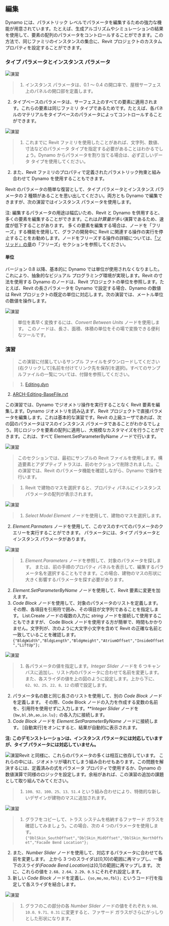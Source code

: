 

## 編集

Dynamo には、パラメトリック レベルでパラメータを編集するための強力な機能が用意されています。たとえば、生成アルゴリズムやシミュレーションの結果を使用して、要素の配列のパラメータをコントロールすることができます。この方法で、同じファミリのインスタンスの集合に、Revit プロジェクトのカスタム プロパティを設定することができます。

### タイプ パラメータとインスタンス パラメータ

![演習](images/8-5/Exercise/32.png)

> 1. インスタンス パラメータは、0.1 ～ 0.4 の開口率で、屋根サーフェス上のパネルの開口部を定義します。
2. タイプベースのパラメータは、サーフェス上のすべての要素に適用されます。これらの要素は同じファミリ タイプであるためです。たとえば、各パネルのマテリアルをタイプベースのパラメータによってコントロールすることができます。

![演習](images/8-3/params.png)

> 1. これまでに Revit ファミリを使用したことがあれば、文字列、数値、寸法などのパラメータ タイプを指定する必要があることはわかるでしょう。Dynamo からパラメータを割り当てる場合は、必ず正しいデータ タイプを使用してください。
2. また、Revit ファミリのプロパティで定義されたパラメトリック拘束と組み合わせて Dynamo を使用することもできます。

Revit のパラメータの簡単な復習として、タイプ パラメータとインスタンス パラメータの 2 種類があることを思い出してください。両方とも Dynamo で編集できますが、次の演習ではインスタンス パラメータを使用します。

注: 編集するパラメータの用途は幅広いため、Revit と Dynamo を併用すると、多くの要素を編集することができます。これは*計算量が多い*演算であるため、速度が低下することがあります。 多くの要素を編集する場合は、ノードを「フリーズ」する機能を使用して、グラフの開発中に Revit に関連する操作の実行を停止することをお勧めします。ノードをフリーズする操作の詳細については、[「ソリッド」の章](../05_Geometry-for-Computational-Design/5-6_solids.md#freezing)の「フリーズ」セクションを参照してください。

#### 単位

バージョン 0.8 以降、基本的に Dynamo では単位が使用されなくなりました。これにより、抽象的なビジュアル プログラミング環境が実現します。Revit の寸法を使用する Dynamo のノードは、Revit プロジェクトの単位を参照します。たとえば、Revit の長さパラメータを Dynamo で設定する場合、Dynamo の数値は Revit プロジェクトの既定の単位に対応します。次の演習では、メートル単位の数値を操作します。

![演習](images/8-3/units.png)

> 単位を素早く変換するには、*Convert Between Units* ノードを使用します。 このノードは、長さ、面積、体積の単位をその場で変換できる便利なツールです。

### 演習

> この演習に付属しているサンプル ファイルをダウンロードしてください(右クリックして[名前を付けてリンク先を保存]を選択)。すべてのサンプルファイルの一覧については、付録を参照してください。

> 1. [Editing.dyn](datasets/8-3/Editing.dyn)
2. [ARCH-Editing-BaseFile.rvt](datasets/8-3/ARCH-Editing-BaseFile.rvt)

この演習では、Dynamo でジオメトリ操作を実行することなく Revit 要素を編集します。Dynamo ジオメトリを読み込まず、Revit プロジェクトで直接パラメータを編集します。これは基本的な演習です。Revit の上級ユーザであれば、次の図のパラメータはマスのインスタンス パラメータであることがわかるでしょう。同じロジックを要素の配列に適用し、大規模なカスタマイズを行うことができます。これは、すべて Element.SetParameterByName ノードで行います。

![演習](images/8-3/Exercise/04.png)

> このセクションでは、最初にサンプルの Revit ファイルを使用します。構造要素とアダプティブ トラスは、前のセクションで削除されました。この演習では、Revit のパラメータ機能を確認しながら、Dynamo で操作を行います。

> 1. Revit で建物のマスを選択すると、プロパティ パネルにインスタンス パラメータの配列が表示されます。

![演習](images/8-3/Exercise/03.png)

> 1. *Select Model Element* ノードを使用して、建物のマスを選択します。
2. *Element.Parmaters* ノードを使用して、このマスのすべてのパラメータのクエリーを実行することができます。 パラメータには、タイプ パラメータとインスタンス パラメータがあります。

![演習](images/8-3/Exercise/32.png)

> 1. *Element.Parameters* ノードを参照して、対象のパラメータを探します。 または、前の手順のプロパティ パネルを表示して、編集するパラメータ名を選択することもできます。この場合、建物のマスの形状に大きく影響するパラメータを探す必要があります。
2. *Element.SetParameterByName* ノードを使用して、Revit 要素に変更を加えます。
3. *Code Block* ノードを使用して、対象のパラメータのリストを定義します。その際、各項目を引用符で囲み、その項目が文字列であることを指定します。 List.Create ノードの複数の入力に *string* ノードを接続して使用することもできますが、 Code Block ノードを使用する方が簡単で、時間もかかりません。文字列が、次のように大文字小文字を含めて Revit の正確な名前と一致していることを確認します。```{"BldgWidth","BldgLength","BldgHeight","AtriumOffset","InsideOffset","LiftUp"};```

![演習](images/8-3/Exercise/31.png)

> 1. 各パラメータの値を指定します。*Integer Slider* ノードを 6 つキャンバスに追加し、リスト内のパラメータに合わせて名前を変更します。 また、各スライダの値を上の図のように設定します。上から下に、```62、92、25、22、8、12``` の順で設定します。
2. パラメータ名の数と同じ長さのリストを使用して、別の *Code Block* ノードを定義します。 その際、Code Block ノードの入力を作成する変数の名前を、引用符を使用せずに入力します。***Integer Slider* ノードを ```{bw,bl,bh,ao,io.lu};``` の各入力に接続します。
3. *Code Block* ノードを *Element.SetParameterByName* ノードに接続します。 [自動実行]をオンにすると、結果が自動的に表示されます。

**注: このデモンストレーションは、インスタンス パラメータには対応していますが、タイプ パラメータには対応していません。**

![演習](images/8-3/Exercise/01.png)Revit と同様に、これらのパラメータの多くは相互に依存しています。 これらの中には、ジオメトリが壊れてしまう組み合わせもあります。この問題を解決するには、定義済みの式をパラメータ プロパティで使用するか、Dynamo の数値演算で同様のロジックを設定します。余裕があれば、この演習の追加の課題として取り組んでみてください。

> 1. ```100、92、100、25、13、51.4``` という組み合わせにより、特徴的な新しいデザインが建物のマスに追加されます。

![演習](images/8-3/Exercise/30.png)

> 1. グラフをコピーして、トラス システムを格納するファサード ガラスを確認してみましょう。この場合、次の 4 つのパラメータを使用します。```{"DblSkin_SouthOffset","DblSkin_MidOffset","DblSkin_NorthOffset","Facade Bend Location"};```
2. また、*Number Slider* ノードを使用して、対応するパラメータに合わせて名前を変更します。 上から 3 つのスライダは[0,10]の範囲に再マップし、一番下のスライダ(*Facade Bend Location*)は[0,1]の範囲に再マップします。 次に、これらの値を ```2.68、2.64、2.29、0.5``` にそれぞれ設定します。
3. 新しい *Code Block* ノードを定義し、```{so,mo,no,fbl};``` というコード行を指定して各スライダを結合します。

![演習](images/8-3/Exercise/00.png)

> 1. グラフのこの部分の各 *Number Slider* ノードの値をそれぞれ ```9.98、10.0、9.71、0.31``` に変更すると、ファサード ガラスがさらにがっしりとした形状になります。

